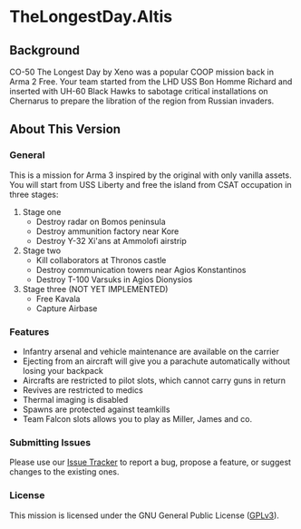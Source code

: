 # TheLongestDay.Altis

## Background

CO-50 The Longest Day by Xeno was a popular COOP mission back in Arma 2 Free. Your team started from the LHD USS Bon Homme Richard and inserted with UH-60 Black Hawks to sabotage critical installations on Chernarus to prepare the libration of the region from Russian invaders.

## About This Version

### General

This is a mission for Arma 3 inspired by the original with only vanilla assets. You will start from USS Liberty and free the island from CSAT occupation in three stages:

1. Stage one
    - Destroy radar on Bomos peninsula
    - Destroy ammunition factory near Kore
    - Destroy Y-32 Xi'ans at Ammolofi airstrip
2. Stage two
    - Kill collaborators at Thronos castle
    - Destroy communication towers near Agios Konstantinos
    - Destroy T-100 Varsuks in Agios Dionysios
3. Stage three (NOT YET IMPLEMENTED)
    - Free Kavala
    - Capture Airbase

### Features

- Infantry arsenal and vehicle maintenance are available on the carrier
- Ejecting from an aircraft will give you a parachute automatically without losing your backpack
- Aircrafts are restricted to pilot slots, which cannot carry guns in return
- Revives are restricted to medics
- Thermal imaging is disabled
- Spawns are protected against teamkills
- Team Falcon slots allows you to play as Miller, James and co.

### Submitting Issues

Please use our [Issue Tracker](https://github.com/Kexanone/TheLongestDay.Altis/issues/new/choose) to report a bug, propose a feature, or suggest changes to the existing ones.

### License
This mission is licensed under the GNU General Public License ([GPLv3](https://github.com/Kexanone/TheLongestDay.Altis/blob/main/LICENSE)).